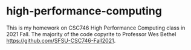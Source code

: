 # high-performance-computing

This is my homework on CSC746 High Performance Computing class in 2021 Fall. The majority of the code copyrite to Professor Wes Bethel https://github.com/SFSU-CSC746-Fall2021.
